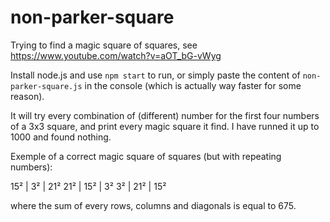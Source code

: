 # non-parker-square

Trying to find a magic square of squares, see https://www.youtube.com/watch?v=aOT_bG-vWyg

Install node.js and use `npm start` to run, or simply paste the content of `non-parker-square.js` in the console (which is actually way faster for some reason).

It will try every combination of (different) number for the first four numbers of a 3x3 square, and print every magic square it find. I have runned it up to 1000 and found nothing.

Exemple of a correct magic square of squares (but with repeating numbers):

 15² |   3² |  21²
 21² |  15² |   3²
  3² |  21² |  15²

where the sum of every rows, columns and diagonals is equal to 675.
